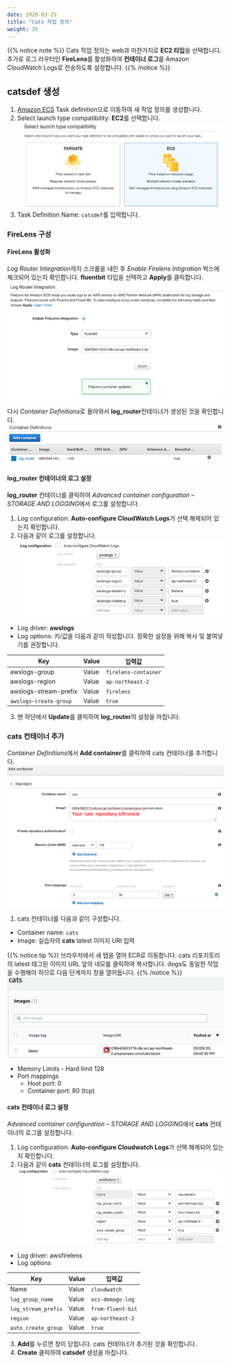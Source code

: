 ```yaml
---
date: 2020-03-25
title: "Cats 작업 정의"
weight: 35
---
```


{{% notice note %}}
Cats 작업 정의는 web과 마찬가지로 **EC2 타입**을 선택합니다. 추가로 로그 라우터인 **FireLens**를 활성화하여 **컨테이너 로그**를 Amazon CloudWatch Logs로 전송하도록 설정합니다.
{{% /notice %}}

## catsdef 생성
1)	[Amazon ECS](https://console.aws.amazon.com/ecs) Task definition으로 이동하여 새 작업 정의를 생성합니다.  
2)	Select launch type compatibility: **EC2**를 선택합니다.  
![SelectEC2](../../../../static/images/ecs/taskdef/taskdef_select_ec2.png)
3)	Task Definition Name: `catsdef`를 입력합니다.

### FireLens 구성
#### FireLens 활성화
*Log Router Integration*까지 스크롤을 내린 후 *Enable Firelens Intigration* 박스에 체크되어 있는지 확인합니다. **fluentbit** 타입을 선택하고 **Apply**를 클릭합니다. 
![EnableFireLens](../../../../static/images/ecs/taskdef/enable_firelens.png)

다시 *Container Definitions*로 돌아와서 **log_router**컨테이너가 생성된 것을 확인합니다.  
![CheckLogRouter](../../../../static/images/ecs/taskdef/taskdef_added_log_router.png)

#### log_router 컨테이너의 로그 설정
**log_router** 컨테이너를 클릭하여 *Advanced container configuration – STORAGE AND LOGGING*에서 로그를 설정합니다.
1. Log configuration: **Auto-configure CloudWatch Logs**가 선택 해제되어 있는지 확인합니다. 
2. 다음과 같이 로그를 설정합니다.
![LogConfig](../../../../static/images/ecs/taskdef/taskdef_log_router_logging.png)
- Log driver: **awslogs**
- Log options: 키/값을 다음과 같이 작성합니다. 정확한 설정을 위해 복사 및 붙여넣기를 권장합니다.  
  
|Key|Value|입력값|
|------|---|---|
|awslogs-group|Value|`firelens-container`|
|awslogs-region|Value|`ap-northeast-2`|
|awslogs-stream-prefix|Value|`firelens`|
|`awslogs-create-group`|Value|`true`|

3. 맨 하단에서 **Update**를 클릭하여 **log_router**의 설정을 마칩니다. 

### cats 컨테이너 추가
*Container Definitions*에서 **Add container**를 클릭하여 cats 컨테이너를 추가합니다.
![CatsTask](../../../../static/images/ecs/taskdef/taskdef_cats_uri.png)
1. cats 컨테이너를 다음과 같이 구성합니다. 
- Container name: `cats`
- Image: 실습자의 **cats** latest 이미지 URI 입력 

{{% notice tip %}}
브라우저에서 새 탭을 열어 ECR로 이동합니다. cats 리포지토리의 latest 태그된 이미지 URL 앞의 네모를 클릭하여 복사합니다. dogs도 동일한 작업을 수행해야 하므로 다음 단계까지 창을 열어둡니다. 
{{% /notice %}}
![CatsLatest](../../../../static/images/ecs/taskdef/taskdef_cats_latest_image.png)
- Memory Limits - Hard limit 128
- Port mappings
    + Host port: 0
    + Container port: 80 (tcp)

<!---9)	*Advanced container configuration – ENVIRONMENT*까지 스크롤을 내립니다.
![ConfigCatsContainer](./images/Picture11.png) 
- CPU Unit: 100 --->
#### cats 컨테이너 로그 설정
*Advanced container configuration – STORAGE AND LOGGING*에서 **cats** 컨테이너의 로그를 설정합니다.
1. Log configuration: **Auto-configure Cloudwatch Logs**가 선택 해제되어 있는지 확인합니다.
2. 다음과 같이 **cats** 컨테이너의 로그를 설정합니다. 
![CatsLogConfig](../../../../static/images/ecs/taskdef/taskdef_cats_log_config.png)
- Log driver: awsfirelens
- Log options

|Key|Value|입력값|
|------|---|---|
|Name|Value|`cloudwatch`|
|`log_group_name`|Value|`ecs-demogo-log`|
|`log_stream_prefix`|Value|`from-fluent-bit`|
|`region`|Value|`ap-northeast-2`|
|`auto_create_group`|Value|`true`|

3. **Add**를 누르면 창이 닫힙니다. cats 컨테이너가 추가된 것을 확인합니다.
4. **Create** 클릭하여 **catsdef** 생성을 마칩니다. 